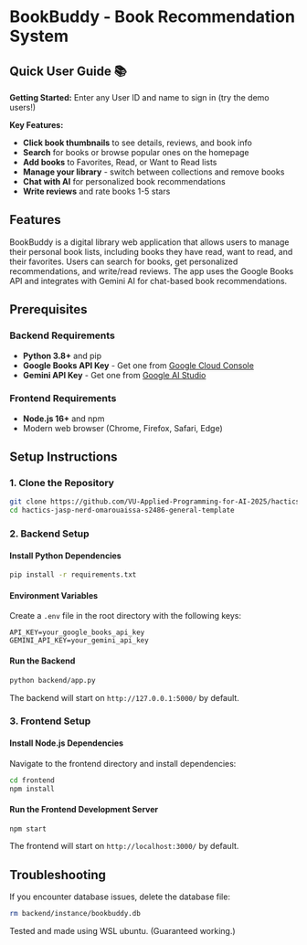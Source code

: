 # BookBuddy - Book Recommendation System

## Quick User Guide 📚

**Getting Started:** Enter any User ID and name to sign in (try the demo users!)

**Key Features:**
- **Click book thumbnails** to see details, reviews, and book info
- **Search** for books or browse popular ones on the homepage
- **Add books** to Favorites, Read, or Want to Read lists
- **Manage your library** - switch between collections and remove books
- **Chat with AI** for personalized book recommendations
- **Write reviews** and rate books 1-5 stars

## Features

BookBuddy is a digital library web application that allows users to manage their personal book lists, including books they have read, want to read, and their favorites. Users can search for books, get personalized recommendations, and write/read reviews. The app uses the Google Books API and integrates with Gemini AI for chat-based book recommendations.

## Prerequisites

### Backend Requirements
- **Python 3.8+** and pip
- **Google Books API Key** - Get one from [Google Cloud Console](https://console.cloud.google.com/)
- **Gemini API Key** - Get one from [Google AI Studio](https://aistudio.google.com/apikey)

### Frontend Requirements
- **Node.js 16+** and npm
- Modern web browser (Chrome, Firefox, Safari, Edge)

## Setup Instructions

### 1. Clone the Repository
```bash
git clone https://github.com/VU-Applied-Programming-for-AI-2025/hactics-jasp-nerd-omarouaissa-s2486-general-template
cd hactics-jasp-nerd-omarouaissa-s2486-general-template
```

### 2. Backend Setup

#### Install Python Dependencies
```bash
pip install -r requirements.txt
```

#### Environment Variables
Create a `.env` file in the root directory with the following keys:
```env
API_KEY=your_google_books_api_key
GEMINI_API_KEY=your_gemini_api_key
```

#### Run the Backend
```bash
python backend/app.py
```
The backend will start on `http://127.0.0.1:5000/` by default.

### 3. Frontend Setup

#### Install Node.js Dependencies
Navigate to the frontend directory and install dependencies:
```bash
cd frontend
npm install
```

#### Run the Frontend Development Server
```bash
npm start
```
The frontend will start on `http://localhost:3000/` by default.


## Troubleshooting

If you encounter database issues, delete the database file:
```bash
rm backend/instance/bookbuddy.db
```

Tested and made using WSL ubuntu. (Guaranteed working.)

